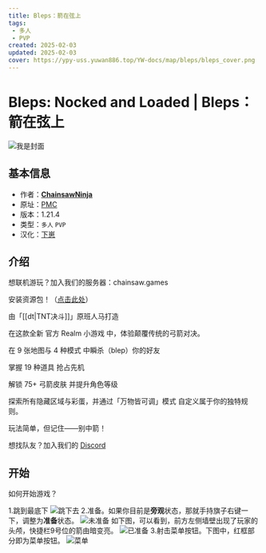 ```yaml
---
title: Bleps：箭在弦上
tags: 
 - 多人
 - PVP
created: 2025-02-03
updated: 2025-02-03
cover: https://ypy-uss.yuwan886.top/YW-docs/map/bleps/bleps_cover.png
---
```


# Bleps: Nocked and Loaded | Bleps：箭在弦上
![我是封面](https://ypy-uss.yuwan886.top/YW-docs/map/bleps/bleps_cover.png)
## 基本信息

- 作者：[**ChainsawNinja**](https://www.planetminecraft.com/member/chainsawninja/)
- 原址：[PMC](https://www.planetminecraft.com/project/bleps-bow-pvp-official-realm-minigame/)
- 版本：1.21.4
- 类型：`多人` `PVP`
- 汉化：[下崽](https://pan.quark.cn/s/76d8b74ff0d8)

## 介绍

想联机游玩？加入我们的服务器：chainsaw.games

安装资源包！（[点击此处](https://www.dropbox.com/scl/fi/zjld163i3d35gmaedhqib/bleps_pack_v1.0.8.zip?rlkey=2i7rdpnm7wj2ecpeicugjacl5&st=eg06yw2n&dl=1)）

由「[[dt|TNT决斗]]」原班人马打造

在这款全新 官方 Realm 小游戏 中，体验颠覆传统的弓箭对决。

在 9 张地图与 4 种模式 中瞬杀（blep）你的好友

掌握 19 种道具 抢占先机

解锁 75+ 弓箭皮肤 并提升角色等级

探索所有隐藏区域与彩蛋，并通过「万物皆可调」模式
自定义属于你的独特规则。

玩法简单，但记住——别中箭！

想找队友？加入我们的 [Discord](https://discord.gg/6xatFYH)

## 开始

如何开始游戏？

1.跳到最底下
![跳下去](https://ypy-uss.yuwan886.top/YW-docs/map/bleps/jump.png "跳下去")
2.准备。如果你目前是**旁观**状态，那就手持旗子右键一下，调整为**准备**状态。
![未准备](https://ypy-uss.yuwan886.top/YW-docs/map/bleps/not_ready.png "准备")
如下图，可以看到，前方左侧墙壁出现了玩家的头颅，快捷栏9号位的箭由暗变亮。
![已准备](https://ypy-uss.yuwan886.top/YW-docs/map/bleps/ready.png "已准备")
3.射击菜单按钮。下图中，红框部分即为菜单按钮。
![菜单](https://ypy-uss.yuwan886.top/YW-docs/map/bleps/menu.png "菜单按钮")
